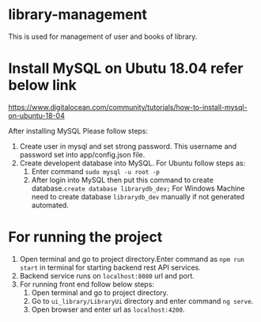 # library-management
This is used for management of user and books of library.

# Install MySQL on Ubutu 18.04 refer below link
https://www.digitalocean.com/community/tutorials/how-to-install-mysql-on-ubuntu-18-04

After installing MySQL Please follow steps:
1. Create user in mysql and set strong password. This username and password set into app/config.json file.
2. Create developent database into MySQL.
    For Ubuntu follow steps as:
    1. Enter command `sudo mysql -u root -p`
    2. After login into MySQL then put this command to create database.`create database librarydb_dev;`
    For Windows Machine need to create database `librarydb_dev` manually if not generated automated.
    

# For running the project
1. Open terminal and go to project directory.Enter command as `npm run start` in terminal for starting backend rest API services.
2. Backend service runs on `localhost:8080` url and port.
2. For running front end follow below steps:
    1. Open terminal and go to project directory.
    2. Go to `ui_library/LibraryUi` directory and enter command `ng serve`.
    3. Open browser and enter url as `localhost:4200`.